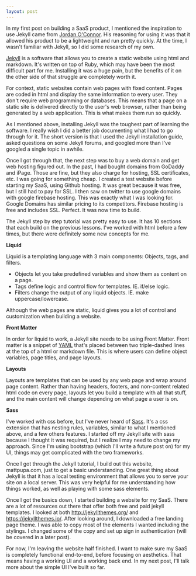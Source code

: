 ```yaml
---
layout: post
---
```


In my first post on building a SaaS product, I mentioned the inspiration to use
Jekyll came from [Jordan O'Connor](https://jdnoc.com). His reasoning for using it
was that it allowed his product to be a lightweight and run pretty quickly. At
the time, I wasn't familiar with Jekyll, so I did some research of my own.

[Jekyll](https://jekyllrb.com/) is a software that allows you to create a static
website using html and markdown. It's written on top of Ruby, which may have been
the most difficult part for me. Installing it was a huge pain, but the benefits
of it on the other side of that struggle are completely worth it.

For context, static websites contain web pages with fixed content. Pages are coded in html and display the same information to every user. They don't require web
programming or databases. This means that a page on a static site is delivered
directly to the user's web browser, rather than being generated by a web
application. This is what makes them run so quickly.

As I mentioned above, installing Jekyll was the toughest part of learning the
software. I really wish I did a better job documenting what I had to go through
for it. The short version is that I used the Jekyll installation guide, asked questions on some Jekyll forums, and googled more than I've googled a single
topic in awhile.

Once I got through that, the next step was to buy a web domain and get web
hosting figured out. In the past, I had bought domains from GoDaddy and iPage. Those are fine, but they also charge for hosting, SSL certificates, etc. I was going for something cheap. I created a test website before starting my SaaS, using Github hosting. It was great because it was free, but I still had to pay for SSL. I then saw on twitter to use google domains with google firebase hosting. This was exactly what I was looking for. Google Domains has similar pricing to its competitors. Firebase hosting is free and includes SSL. Perfect. It was now
time to build.

The Jekyll step by step tutorial was pretty easy to use. It has 10 sections that
each build on the previous lessons. I've worked with html before a few times, but
there were definitely some new concepts for me.

**Liquid**

Liquid is a templating language with 3 main components: Objects, tags, and filters.
- Objects let you take predefined variables and show them as content on a page.
- Tags define logic and control flow for templates. IE. if/else logic.
- Filters change the output of any liquid objects. IE. make uppercase/lowercase.

Although the web pages are static, liquid gives you a lot of control and
customization when building a website.

**Front Matter**

In order for liquid to work, a Jekyll site needs to be using Front Matter.
Front matter is a snippet of [YAML](https://yaml.org/) that's placed between
two triple-dashed lines at the top of a html or markdown file. This is where
users can define object variables, page titles, and page layouts.

**Layouts**

Layouts are templates that can be used by any web page and wrap around page
content. Rather than having headers, footers, and non-content related html code
on every page, layouts let you build a template with all that stuff, and the
main content will change depending on what page a user is on.

**Sass**

I've worked with css before, but I've never heard of [Sass](https://sass-lang.com/). It's a css extension that has nesting rules, variables, similar to what I mentioned above, and a few others features. I started off my Jekyll site with sass because I thought it was required, but I realize I may need to change my approach. Since I'm using bootstrap (which I'll write a future post on) for my UI, things
may get complicated with the two frameworks.


Once I got through the Jekyll tutorial,  I build out this website, mattpupa.com,
just to get a basic understanding. One great thing about Jekyll is that it has a
local testing environment that allows you to serve your site on a local server.
This was very helpful for me understanding how things worked, as well as playing
with some sass elements.

Once I got the basics down, I started building a website for my SaaS.
There are a lot of resources out there that offer both free and paid jekyll
templates. I looked at both http://jekyllthemes.org/ and https://jekyllthemes.io/.
After looking around, I downloaded a free landing page theme. I was able to copy
most of the elements I wanted including the stylings. I changed some of the copy
and set up sign in authentication (will be covered in a later post).

For now, I'm leaving the website half finished. I want to make sure my SaaS is
completely functional end-to-end, before focusing on aesthetics. That means
having a working UI and a working back end. In my next post, I'll talk more about
the simple UI I've built so far.
